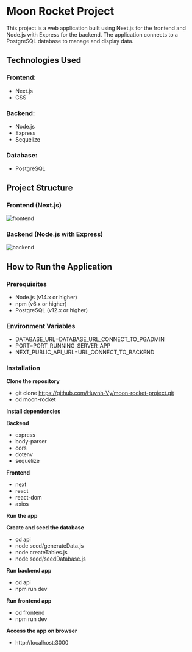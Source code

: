 # Moon Rocket Project

This project is a web application built using Next.js for the frontend and Node.js with Express for the backend. The application connects to a PostgreSQL database to manage and display data.

## Technologies Used

### Frontend:
- Next.js
- CSS

### Backend:
- Node.js
- Express
- Sequelize

### Database:
- PostgreSQL

## Project Structure

### Frontend (Next.js)

![frontend](https://github.com/Huynh-Vy/moon-rocket-project/assets/87691625/1244aadc-c1ec-4c2a-8f10-cd408ffc5564)

### Backend (Node.js with Express)

![backend](https://github.com/Huynh-Vy/moon-rocket-project/assets/87691625/5bf2aac1-fed3-47c1-8c1e-a2b03e438416)


## How to Run the Application

### Prerequisites

- Node.js (v14.x or higher)
- npm (v6.x or higher)
- PostgreSQL (v12.x or higher)

### Environment Variables
- DATABASE_URL=DATABASE_URL_CONNECT_TO_PGADMIN
- PORT=PORT_RUNNING_SERVER_APP
- NEXT_PUBLIC_API_URL=URL_CONNECT_TO_BACKEND

### Installation

**Clone the repository**
   
- git clone https://github.com/Huynh-Vy/moon-rocket-project.git
- cd moon-rocket

**Install dependencies**

**Backend**
- express
- body-parser
- cors
- dotenv
- sequelize

**Frontend**
- next
- react
- react-dom
- axios

**Run the app**

**Create and seed the database**
- cd api
- node seed/generateData.js
- node createTables.js
- node seed/seedDatabase.js

**Run backend app**
- cd api
- npm run dev

**Run frontend app**
- cd frontend
- npm run dev

**Access the app on browser**
- http://localhost:3000
